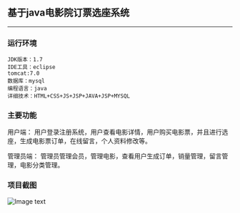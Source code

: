 ## 基于java电影院订票选座系统 
***
### 运行环境 
```
JDK版本：1.7
IDE工具：eclipse
tomcat:7.0
数据库：mysql 
编程语言：java
详细技术：HTML+CSS+JS+JSP+JAVA+JSP+MYSQL  
```
### 主要功能 
用户端：
     用户登录注册系统，用户查看电影详情，用户购买电影票，并且进行选座，生成电影票订单，在线留言，个人资料修改等。   
    
管理员端：
     管理员管理会员，管理电影，查看用户生成订单，销量管理，留言管理，电影分类管理。   
### 项目截图  
  ![Image text](http://xunshe.org/storage/images/ce8d4b586fc615f595152ac3dce52bfe.jpg)
